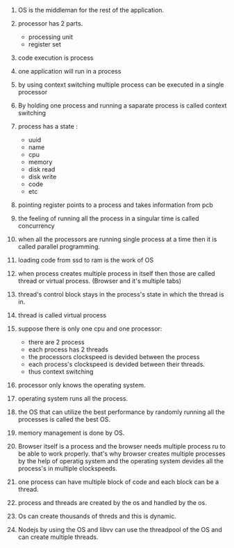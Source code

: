 1. OS is the middleman for the rest of the application.

2. processor has 2 parts.

    - processing unit
    - register set

3. code execution is process

4. one application will run in a process

5. by using context switching multiple process can be executed in a single processor

6. By holding one process and running a saparate process is called context switching

7. process has a state :
    - uuid
    - name
    - cpu
    - memory
    - disk read
    - disk write
    - code
    - etc
8. pointing register points to a process and takes information from pcb
9. the feeling of running all the process in a singular time is called concurrency

10. when all the processors are running single process at a time then it is called parallel programming.

11. loading code from ssd to ram is the work of OS

12. when process creates multiple process in itself then those are called thread or virtual process. (Browser and it's multiple tabs)

13. thread's control block stays in the process's state in which the thread is in.

14. thread is called virtual process

15. suppose there is only one cpu and one processor:

    - there are 2 process
    - each process has 2 threads
    - the processors clockspeed is devided between the process
    - each process's clockspeed is devided between their threads.
    - thus context switching

16. processor only knows the operating system.

17. operating system runs all the process.

18. the OS that can utilize the best performance by randomly running all the processes is called the best OS.

19. memory management is done by OS.

20. Browser itself is a process and the browser needs multiple process ru to be able to work properly. that's why browser creates multiple processes by the help of operatig system and the operating system devides all the process's in multiple clockspeeds.

21. one process can have multiple block of code and each block can be a thread.

22. process and threads are created by the os and handled by the os.

23. Os can create thousands of threds and this is dynamic.

24. Nodejs by using the OS and libvv can use the threadpool of the OS and can create multiple threads.
